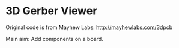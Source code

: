 3D Gerber Viewer
================

Original code is from Mayhew Labs: http://mayhewlabs.com/3dpcb

Main aim: Add components on a board.

